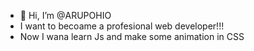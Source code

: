 - 👋 Hi, I’m @ARUPOHIO
- I want to becoame a profesional web developer!!!
- Now I wana learn Js and make some animation in CSS

<!---
ARUPOHIO/ARUPOHIO is a ✨ special ✨ repository because its `README.md` (this file) appears on your GitHub profile.
You can click the Preview link to take a look at your changes.
--->
